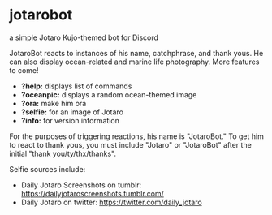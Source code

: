 # jotarobot
a simple Jotaro Kujo-themed bot for Discord

JotaroBot reacts to instances of his name, catchphrase, and thank yous. He can also display ocean-related and marine life photography. More features to come!

* **?help:** displays list of commands
* **?oceanpic:** displays a random ocean-themed image
* **?ora:** make him ora
* **?selfie:** for an image of Jotaro
* **?info:** for version information

For the purposes of triggering reactions, his name is "JotaroBot." To get him to react to thank yous, you must include "Jotaro" or "JotaroBot" after the initial "thank you/ty/thx/thanks".

Selfie sources include:

* Daily Jotaro Screenshots on tumblr: https://dailyjotaroscreenshots.tumblr.com/
* Daily Jotaro on twitter: https://twitter.com/daily_jotaro

